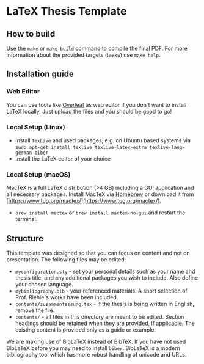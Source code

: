 # LaTeX Thesis Template

## How to build
Use the `make` or `make build` command to compile the final PDF.
For more information about the provided targets (tasks) use `make help`.

## Installation guide

### Web Editor
You can use tools like [Overleaf](https://www.overleaf.com) as web editor if you don`t want to install LaTeX locally. Just upload the files and you should be good to go!

### Local Setup (Linux)
* Install `TexLive` and used packages, e.g. on Ubuntu based systems via `sudo apt-get install texlive texlive-latex-extra texlive-lang-german biber`
* Install the LaTeX editor of your choice

### Local Setup (macOS)

MacTeX is a full LaTeX distribution (>4 GB) including a GUI application and all necessary packages. 
Install MacTeX via [Homebrew](https://brew.sh) or download it from [https://www.tug.org/mactex/](https://www.tug.org/mactex/).

* `brew install mactex` or `brew install mactex-no-gui` and restart the terminal.

## Structure

This template was designed so that you can focus on content and not on
presentation.  The following files may be edited:

* `myconfiguration.sty` - set your personal details such as your name 
   and thesis title, and any additional packages you wish to include.
   Also define your chosen language.
* `mybibliography.bib` - your referenced materials.  A short selection 
   of Prof. Riehle`s works have been included. 
* `contents/zusammenfassung.tex` - if the thesis is being written in 
   English, remove the file.  
* `contents/` - all files in this directory are meant to be edited.
   Section headings should be retained when they are provided, if
   applicable.  The existing content is provided only as a guide or
   example.

We are making use of BibLaTeX instead of BibTeX. If you have not used
BibLaTeX before you may need to install `biber`. BibLaTeX is a modern
bibliography tool which has more robust handling of unicode and URLs.
